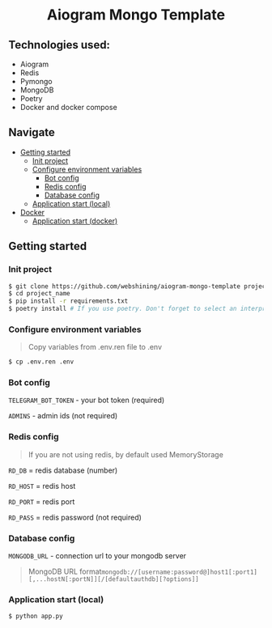 # <p align="center">Aiogram Mongo Template</p>

## Technologies used:
* Aiogram
* Redis
* Pymongo
* MongoDB
* Poetry
* Docker and docker compose

## Navigate
* [Getting started](#getting-started)
    * [Init project](#init-project)
    * [Configure environment variables](#configure-environment-variables)
        * [Bot config](#bot-config)
        * [Redis config](#redis-config)
        * [Database config](#database-config)
    * [Application start (local)](#local-start)
* [Docker](#docker)
    * [Application start (docker)](#docker-start)
## Getting started
### Init project
```bash
$ git clone https://github.com/webshining/aiogram-mongo-template project_name
$ cd project_name
$ pip install -r requirements.txt
$ poetry install # If you use poetry. Don't forget to select an interpreter
```
### Configure environment variables
> Copy variables from .env.ren file to .env
```bash
$ cp .env.ren .env
```
### Bot config
`TELEGRAM_BOT_TOKEN` - your bot token (required)

`ADMINS` - admin ids (not required)

### Redis config
> If you are not using redis, by default used MemoryStorage

`RD_DB` = redis database (number)

`RD_HOST` = redis host

`RD_PORT` = redis port

`RD_PASS` = redis password (not required)
### Database config
`MONGODB_URL` - connection url to your mongodb server
> MongoDB URL format`mongodb://[username:password@]host1[:port1][,...hostN[:portN]][/[defaultauthdb][?options]]`

### Application start (local)
```bash
$ python app.py 
```